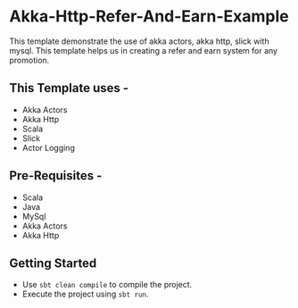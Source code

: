# Akka-Http-Refer-And-Earn-Example
This template demonstrate the use of akka actors, akka http, slick with mysql. This template helps us in creating a refer and earn system for any promotion.

## This Template uses -
- Akka Actors
- Akka Http
- Scala
- Slick
- Actor Logging

## Pre-Requisites -
- Scala
- Java
- MySql
- Akka Actors
- Akka Http

## Getting Started
- Use `sbt clean compile` to compile the project.
- Execute the project using `sbt run`.

